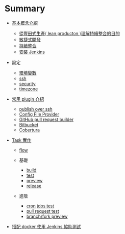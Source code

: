 Summary
=======

-	[基本概念介紹](basic/README.md)

	-	[從豐田式生產( lean producton )理解持續整合的目的](basic/lean.md)
	-	[敏捷式開發](basic/agile.md)
	-	[持續整合](basic/continuous-integration.md)
	-	[安裝 Jenkins](basic/install.md)

-	設定

	-	[環境變數](setup/env.md)
	-	[ssh](setup/ssh.md)
	-	[security](setup/security.md)
	-	[timezone](setup/timezone.md)

-	[常用 plugin 介紹](plugin/README.md)

	-	[publish over ssh](plugin/publish-over-ssh.md)
	-	[Config File Provider](plugin/config-file-provider.md)
	-	[GitHub pull request builder](plugin/github_pull_request_builder.md)
	-	[Bitbucket](plugin/bitbucket.md)
	-	[Cobertura](plugin/cobertura.md)

-	[Task 實作](task/README.md)

	-	[flow](task/flow.md)
	-	基礎

		-	[build](task/build.md)
		-	[test](task/test.md)
		-	[preview](task/preview.md)
		-	[release](task/release.md)

	-	進階

		-	[cron jobs test](task/cron_test.md)
		-	[pull request test](task/pr_test.md)
		-	[branch/fork preview](task/branch_fork_preview.md)

-	[搭配 docker 使用 Jenkins 協助測試](withDocker/README.md)
